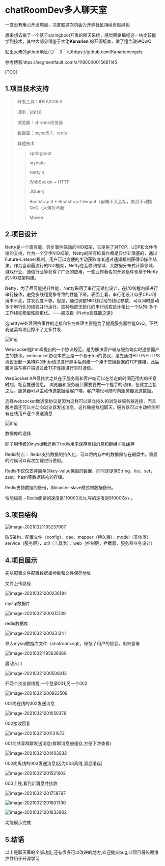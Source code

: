 # chatRoomDev多人聊天室

一直没有用心开发项目，决定趁这次机会为开源社区持续贡献绿色

想来想去做了一个基于springboot开发的聊天系统，感觉网络编程这一块比较能学到技术，其中大部分借鉴于大佬**Kanarien** 的开源版本，做了适当改进QwQ

贴出大佬的github地址(づ￣ 3￣)づhttps://github.com/Kanarienvogels

参考博客https://segmentfault.com/a/1190000015681145

[TOC]

## 1.项目技术支持

>开发工具：IDEA2019.3
>
>JDK：jdk1.8
>
>浏览器：chrome浏览器
>
>数据库：mysql5.7，redis
>
>其他技术
>
>>springboot
>>
>>mybatis
>>
>>Netty 4
>>
>>WebSocket + HTTP
>>
>>JQuery
>>
>>Bootstrap 3 + Bootstrap-fileinput（前端不太会写，原封不动搬QvQ（大佬对不起
>>
>>Maven

## 2.项目设计

Netty是一个高性能、异步事件驱动的NIO框架，它提供了对TCP、UDP和文件传输的支持，作为一个异步NIO框架，Netty的所有IO操作都是异步非阻塞的，通过Future-Listener机制，用户可以方便的主动获取或者通过通知机制获得IO操作结果。作为当前最流行的NIO框架，Netty在互联网领域、大数据分布式计算领域、游戏行业、通信行业等获得了广泛的应用，一些业界著名的开源组件也基于Netty的NIO框架构建。

Netty，为了尽可能提升性能，Netty采用了串行无锁化设计，在I/O线程内部进行串行操作，避免多线程竞争导致的性能下降。表面上看，串行化设计似乎CPU利用率不高，并发程度不够。但是，通过调整NIO线程池的线程参数，可以同时启动多个串行化的线程并行运行，这种局部无锁化的串行线程设计相比一个队列-多个工作线程模型性能更优。——摘取自《Netty高性能之道》

选netty来处理网络事件的连接和业务处理主要是为了提高服务器性能QvQ，不然我这菜鸡项目撑不了太多并发

![img](https://www.write-bug.com/upload/image/128/380603e195adb95159d7c48534ee3342.png)



Websocket是html5提出的一个协议规范，是为解决客户端与服务端实时通信而产生的技术。websocket协议本质上是一个基于tcp的协议，是先通过HTTP/HTTPS协议发起一条特殊的http请求进行握手后创建一个用于交换数据的TCP连接，此后服务端与客户端通过此TCP连接进行实时通信。

WebSocket API最伟大之处在于服务器和客户端可以在给定的时间范围内的任意时刻，相互推送信息。 浏览器和服务器只需要要做一个握手的动作，在建立连接之后，服务器可以主动传送数据给客户端，客户端也可随时向服务器发送数据。

选择websocket做通信协议是因为这样可以建立持久的浏览器服务器连接，而且服务器还可以主动向浏览器发送消息，这样像是群组聊天，服务器可以主动检测所有在线用户逐个发送消息

![img](https://www.write-bug.com/upload/image/128/0f026bf514652d686de425471811fd18.png)

数据库的选择

除了用传统的mysql我还用了redis用来保存离线消息和群组消息缓存

Redis特点：
Redis支持数据的持久化，可以将内存中的数据保存在磁盘中，重启的时候可以再次加载进行使用。

Redis不仅仅支持简单的key-value类型的数据，同时还提供String，list，set，zset，hash等数据结构的存储。

Redis支持数据的备份，即master-slave模式的数据备份。

性能极高 – Redis能读的速度是110000次/s,写的速度是81000次/s 。


## 3.项目结构



![image-20210321195237987](C:\Users\Administrator\AppData\Roaming\Typora\typora-user-images\image-20210321195237987.png)

B/S架构，配置文件（config），dao，mapper（持久层），model（实体类），service（服务层），util（工具类），web（控制层，拦截器，服务器业务设计）

## 4.项目展示

先从配置文件配置数据库参数和文件保存地址

文件上传路径

![image-20210321200236194](C:\Users\Administrator\AppData\Roaming\Typora\typora-user-images\image-20210321200236194.png)

mysql数据库

![image-20210321200315139](C:\Users\Administrator\AppData\Roaming\Typora\typora-user-images\image-20210321200315139.png)

redis数据库

![image-20210321200331241](C:\Users\Administrator\AppData\Roaming\Typora\typora-user-images\image-20210321200331241.png)

导入mysql数据库文件（chatroom.sql)，保存了用户的信息，用来登录

![image-20210321195938380](C:\Users\Administrator\AppData\Roaming\Typora\typora-user-images\image-20210321195938380.png)

启动入口

![image-20210321200509013](C:\Users\Administrator\AppData\Roaming\Typora\typora-user-images\image-20210321200509013.png)

开两个浏览器线程,一个登录001,另一个002

![image-20210321200923508](C:\Users\Administrator\AppData\Roaming\Typora\typora-user-images\image-20210321200923508.png)

001向在线的002发送消息

![image-20210321201050376](C:\Users\Administrator\AppData\Roaming\Typora\typora-user-images\image-20210321201050376.png)

002接收回复

![image-20210321201131673](C:\Users\Administrator\AppData\Roaming\Typora\typora-user-images\image-20210321201131673.png)

001向共享群聊发送消息(群聊消息被缓存,方便下次查看)

![image-20210321201403932](C:\Users\Administrator\AppData\Roaming\Typora\typora-user-images\image-20210321201403932.png)

002向离线的003发送消息(因为003离线,消息缓存)

![image-20210321201521602](C:\Users\Administrator\AppData\Roaming\Typora\typora-user-images\image-20210321201521602.png)

003上线,看到新消息并接收

![image-20210321201758797](C:\Users\Administrator\AppData\Roaming\Typora\typora-user-images\image-20210321201758797.png)

![image-20210321201901330](C:\Users\Administrator\AppData\Roaming\Typora\typora-user-images\image-20210321201901330.png)

![image-20210321201933982](C:\Users\Administrator\AppData\Roaming\Typora\typora-user-images\image-20210321201933982.png)

功能展示完成

## 5.结语

以上是聊天室的全部功能,还有很多可以改进的地方,欢迎提交bug,此项目将长期维护并用于开源学习

